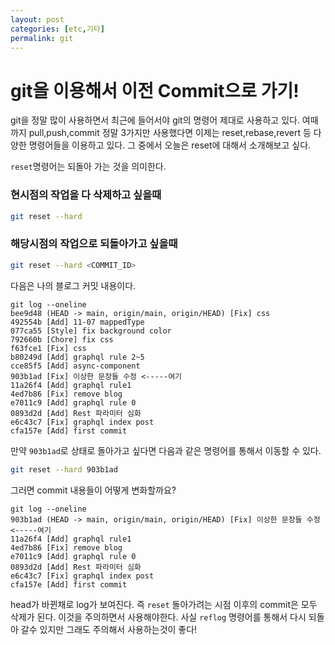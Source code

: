```yaml
---
layout: post
categories: [etc,기타]
permalink: git
---
```


# git을 이용해서 이전 Commit으로 가기!

git을 정말 많이 사용하면서 최근에 들어서야 git의 명령어 제대로 사용하고 있다. 여때까지 pull,push,commit
정말 3가지만 사용했다면 이제는 reset,rebase,revert 등 다양한 명령어들을 이용하고 있다. 그 중에서 오늘은 reset에 대해서 소개해보고 싶다.

`reset`명령어는 되돌아 가는 것을 의미한다. 

### 현시점의 작업을 다 삭제하고 싶을때
```bash
git reset --hard
```

### 해당시점의 작업으로 되돌아가고 싶을때
```bash
git reset --hard <COMMIT_ID>
```

다음은 나의 블로그 커밋 내용이다.
```
git log --oneline
bee9d48 (HEAD -> main, origin/main, origin/HEAD) [Fix] css
492554b [Add] 11-07 mappedType
077ca55 [Style] fix background color
792660b [Chore] fix css
f63fce1 [Fix] css
b80249d [Add] graphql rule 2~5
cce85f5 [Add] async-component
903b1ad [Fix] 이상한 문장들 수정 <-----여기
11a26f4 [Add] graphql rule1
4ed7b86 [Fix] remove blog
e7011c9 [Add] graphql rule 0
0893d2d [Add] Rest 파라미터 심화
e6c43c7 [Fix] graphql index post
cfa157e [Add] first commit
```

만약 `903b1ad`로 상태로 돌아가고 싶다면 다음과 같은 명령어를 통해서 이동할 수 있다.
```bash
git reset --hard 903b1ad
```

그러면 commit 내용들이 어떻게 변화할까요?
```
git log --oneline
903b1ad (HEAD -> main, origin/main, origin/HEAD) [Fix] 이상한 문장들 수정 <-----여기
11a26f4 [Add] graphql rule1
4ed7b86 [Fix] remove blog
e7011c9 [Add] graphql rule 0
0893d2d [Add] Rest 파라미터 심화
e6c43c7 [Fix] graphql index post
cfa157e [Add] first commit
```
head가 바뀐채로 log가 보여진다.
즉 `reset` 돌아가려는 시점 이후의 commit은 모두 삭제가 된다. 이것을 주의하면서 사용해야한다.
사실 `reflog` 명령어를 통해서 다시 되돌아 갈수 있지만 그래도 주의해서 사용하는것이 좋다!
